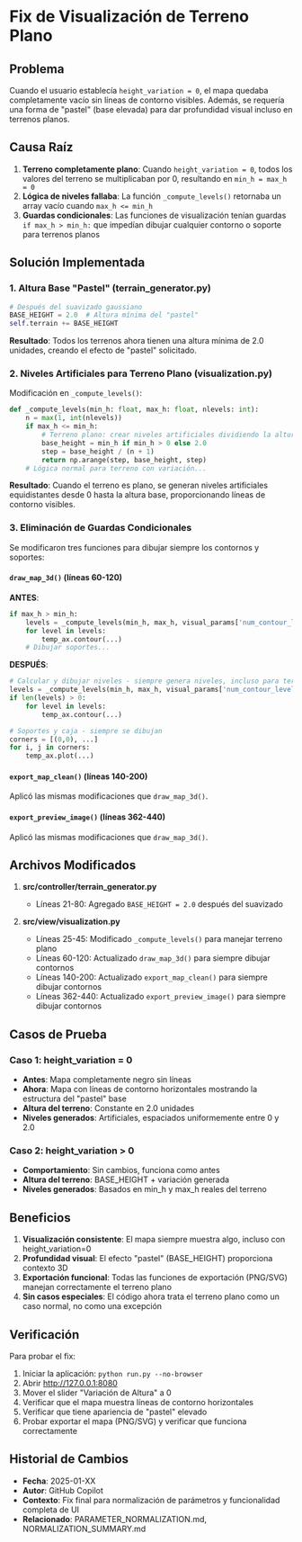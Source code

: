 # Fix de Visualización de Terreno Plano

## Problema

Cuando el usuario establecía `height_variation = 0`, el mapa quedaba completamente vacío sin líneas de contorno visibles. Además, se requería una forma de "pastel" (base elevada) para dar profundidad visual incluso en terrenos planos.

## Causa Raíz

1. **Terreno completamente plano**: Cuando `height_variation = 0`, todos los valores del terreno se multiplicaban por 0, resultando en `min_h = max_h = 0`
2. **Lógica de niveles fallaba**: La función `_compute_levels()` retornaba un array vacío cuando `max_h <= min_h`
3. **Guardas condicionales**: Las funciones de visualización tenían guardas `if max_h > min_h:` que impedían dibujar cualquier contorno o soporte para terrenos planos

## Solución Implementada

### 1. Altura Base "Pastel" (terrain_generator.py)

```python
# Después del suavizado gaussiano
BASE_HEIGHT = 2.0  # Altura mínima del "pastel"
self.terrain += BASE_HEIGHT
```

**Resultado**: Todos los terrenos ahora tienen una altura mínima de 2.0 unidades, creando el efecto de "pastel" solicitado.

### 2. Niveles Artificiales para Terreno Plano (visualization.py)

Modificación en `_compute_levels()`:

```python
def _compute_levels(min_h: float, max_h: float, nlevels: int):
    n = max(1, int(nlevels))
    if max_h <= min_h:
        # Terreno plano: crear niveles artificiales dividiendo la altura base
        base_height = min_h if min_h > 0 else 2.0
        step = base_height / (n + 1)
        return np.arange(step, base_height, step)
    # Lógica normal para terreno con variación...
```

**Resultado**: Cuando el terreno es plano, se generan niveles artificiales equidistantes desde 0 hasta la altura base, proporcionando líneas de contorno visibles.

### 3. Eliminación de Guardas Condicionales

Se modificaron tres funciones para dibujar siempre los contornos y soportes:

#### `draw_map_3d()` (líneas 60-120)

**ANTES**:

```python
if max_h > min_h:
    levels = _compute_levels(min_h, max_h, visual_params['num_contour_levels'])
    for level in levels:
        temp_ax.contour(...)
    # Dibujar soportes...
```

**DESPUÉS**:

```python
# Calcular y dibujar niveles - siempre genera niveles, incluso para terreno plano
levels = _compute_levels(min_h, max_h, visual_params['num_contour_levels'])
if len(levels) > 0:
    for level in levels:
        temp_ax.contour(...)

# Soportes y caja - siempre se dibujan
corners = [(0,0), ...]
for i, j in corners:
    temp_ax.plot(...)
```

#### `export_map_clean()` (líneas 140-200)

Aplicó las mismas modificaciones que `draw_map_3d()`.

#### `export_preview_image()` (líneas 362-440)

Aplicó las mismas modificaciones que `draw_map_3d()`.

## Archivos Modificados

1. **src/controller/terrain_generator.py**
   - Líneas 21-80: Agregado `BASE_HEIGHT = 2.0` después del suavizado

2. **src/view/visualization.py**
   - Líneas 25-45: Modificado `_compute_levels()` para manejar terreno plano
   - Líneas 60-120: Actualizado `draw_map_3d()` para siempre dibujar contornos
   - Líneas 140-200: Actualizado `export_map_clean()` para siempre dibujar contornos
   - Líneas 362-440: Actualizado `export_preview_image()` para siempre dibujar contornos

## Casos de Prueba

### Caso 1: height_variation = 0

- **Antes**: Mapa completamente negro sin líneas
- **Ahora**: Mapa con líneas de contorno horizontales mostrando la estructura del "pastel" base
- **Altura del terreno**: Constante en 2.0 unidades
- **Niveles generados**: Artificiales, espaciados uniformemente entre 0 y 2.0

### Caso 2: height_variation > 0

- **Comportamiento**: Sin cambios, funciona como antes
- **Altura del terreno**: BASE_HEIGHT + variación generada
- **Niveles generados**: Basados en min_h y max_h reales del terreno

## Beneficios

1. **Visualización consistente**: El mapa siempre muestra algo, incluso con height_variation=0
2. **Profundidad visual**: El efecto "pastel" (BASE_HEIGHT) proporciona contexto 3D
3. **Exportación funcional**: Todas las funciones de exportación (PNG/SVG) manejan correctamente el terreno plano
4. **Sin casos especiales**: El código ahora trata el terreno plano como un caso normal, no como una excepción

## Verificación

Para probar el fix:

1. Iniciar la aplicación: `python run.py --no-browser`
2. Abrir <http://127.0.0.1:8080>
3. Mover el slider "Variación de Altura" a 0
4. Verificar que el mapa muestra líneas de contorno horizontales
5. Verificar que tiene apariencia de "pastel" elevado
6. Probar exportar el mapa (PNG/SVG) y verificar que funciona correctamente

## Historial de Cambios

- **Fecha**: 2025-01-XX
- **Autor**: GitHub Copilot
- **Contexto**: Fix final para normalización de parámetros y funcionalidad completa de UI
- **Relacionado**: PARAMETER_NORMALIZATION.md, NORMALIZATION_SUMMARY.md
